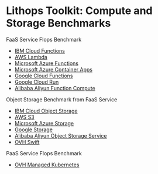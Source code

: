 # Lithops Toolkit: Compute and Storage Benchmarks

FaaS Service Flops Benchmark
- [IBM Cloud Functions](flops/ibm_cf)
- [AWS Lambda](flops/aws_lambda)
- [Microsoft Azure Functions](flops/azure_functions)
- [Microsoft Azure Container Apps](flops/azure_containers)
- [Google Cloud Functions](flops/gcp_functions)
- [Google Cloud Run](flops/gcp_run)
- [Alibaba Aliyun Function Compute](flops/aliyun_fc)

Object Storage Benchmark from FaaS Service
- [IBM Cloud Object Storage](object_storage/ibm_cos)
- [AWS S3](object_storage/aws_s3)
- [Microsoft Azure Storage](object_storage/azure_storage)
- [Google Storage](object_storage/google_storage)
- [Alibaba Aliyun Object Storage Service](object_storage/aliyun_oss)
- [OVH Swift](object_storage/ovhcloud_managed_k8s)

PaaS Service Flops Benchmark
- [OVH Managed Kubernetes](flops/ovhcloud_managed_k8s)